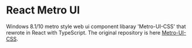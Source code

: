 # React Metro UI

Windows 8.1/10 metro style web ui component libaray 'Metro-UI-CSS' that rewrote in React with TypeScript. The original repository is here [Metro-UI-CSS](https://github.com/olton/Metro-UI-CSS).
